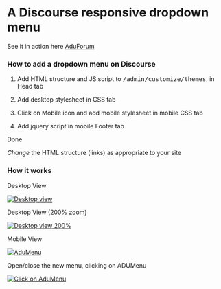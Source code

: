 #  A Discourse responsive dropdown menu

See it in action here <a href="https://forum.adunanza.net/">AduForum</a>

### How to add a dropdown menu on Discourse

1. Add HTML structure and JS script to <samp>/admin/customize/themes</samp>, in Head tab

2. Add desktop stylesheet in CSS tab

3. Click on Mobile icon and add mobile stylesheet in mobile CSS tab

4. Add jquery script in mobile Footer tab

Done

<em>Change</em> the HTML structure (links) as appropriate to your site

### How it works

Desktop View

<a href="http://imgur.com/mfkxOBs"><img src="http://i.imgur.com/mfkxOBs.png" title="Desktop view" /></a>

Desktop View (200% zoom)

<a href="http://imgur.com/ZAvDeD8"><img src="http://i.imgur.com/ZAvDeD8.png" title="Desktop view 200%" /></a>

Mobile View 

<a href="http://imgur.com/TdTUxhx"><img src="http://imgur.com/TdTUxhx.png" title="AduMenu" /></a>  

Open/close the new menu, clicking on ADUMenu

<a href="http://imgur.com/AGpzk6E"><img src="http://imgur.com/AGpzk6E.png" title="Click on AduMenu" /></a>
